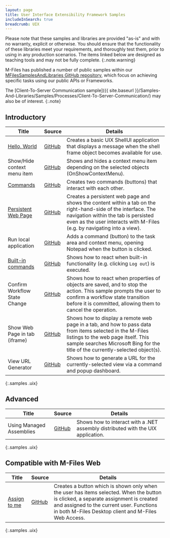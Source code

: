 ```yaml
---
layout: page
title: User Interface Extensibility Framework Samples
includeInSearch: true
breadcrumb: UIX
---
```


Please note that these samples and libraries are provided "as-is" and with no warranty, explicit or otherwise. You should ensure that the functionality of these libraries meet your requirements, and thoroughly test them, prior to using in any production scenarios.  The items linked below are designed as teaching tools and may not be fully complete.
{:.note.warning}

M-Files has published a number of public samples within our [MFilesSamplesAndLibraries GitHub repository](https://github.com/M-Files/MFilesSamplesAndLibraries/tree/master/Samples#readme), which focus on achieving specific tasks using our public APIs or Frameworks.

The [Client-To-Server Communication sample]({{ site.baseurl }}/Samples-And-Libraries/Samples/Processes/Client-To-Server-Communication/) may also be of interest.
{:.note}

## Introductory

 Title | Source | Details
--- | --- | ---
<span class="platforms" title="Compatible with M-Files Desktop but incompatible with M-Files Web Access"><span class="iconify" data-icon="mdi:windows"></span><span class="iconify incompatible" data-icon="mdi:web"></span></span> [Hello, World](HelloWorld) | [GitHub](https://github.com/M-Files/MFilesSamplesAndLibraries/tree/master/Samples/UIX%20Applications/HelloWorld/#readme) | Creates a basic UIX ShellUI application that displays a message when the shell frame object becomes available for use.
<span class="platforms" title="Compatible with M-Files Desktop but incompatible with M-Files Web Access"><span class="iconify" data-icon="mdi:windows"></span><span class="iconify incompatible" data-icon="mdi:web"></span></span> Show/Hide context menu item | [GitHub](https://github.com/M-Files/MFilesSamplesAndLibraries/tree/master/Samples/UIX%20Applications/AlterContextMenuDependingOnSelectedObject/#readme) | Shows and hides a context menu item depending on the selected objects (OnShowContextMenu).
<span class="platforms" title="Compatible with M-Files Desktop but incompatible with M-Files Web Access"><span class="iconify" data-icon="mdi:windows"></span><span class="iconify incompatible" data-icon="mdi:web"></span></span> [Commands](Commands) | [GitHub](https://github.com/M-Files/MFilesSamplesAndLibraries/tree/master/Samples/UIX%20Applications/Commands/#readme) | Creates two commands (buttons) that interact with each other.
<span class="platforms" title="Compatible with M-Files Desktop but incompatible with M-Files Web Access"><span class="iconify" data-icon="mdi:windows"></span><span class="iconify incompatible" data-icon="mdi:web"></span></span> [Persistent Web Page](Display-Persistent-Web-Page-In-Tab)  | [GitHub](https://github.com/M-Files/MFilesSamplesAndLibraries/tree/master/Samples/UIX%20Applications/DisplayPersistentWebPageInTab/#readme) | Creates a persistent web page and shows the content within a tab on the right-hand-side of the interface.  The navigation within the tab is persisted even as the user interacts with M-Files (e.g. by navigating into a view).
<span class="platforms" title="Compatible with M-Files Desktop but incompatible with M-Files Web Access"><span class="iconify" data-icon="mdi:windows"></span><span class="iconify incompatible" data-icon="mdi:web"></span></span> Run local application | [GitHub](https://github.com/M-Files/MFilesSamplesAndLibraries/tree/master/Samples/UIX%20Applications/OpenExternalApplicationOnCommand/#readme) | Adds a command (button) to the task area and context menu, opening Notepad when the button is clicked.
<span class="platforms" title="Compatible with M-Files Desktop but incompatible with M-Files Web Access"><span class="iconify" data-icon="mdi:windows"></span><span class="iconify incompatible" data-icon="mdi:web"></span></span> [Built-in commands](BuiltInCommand-Event) | [GitHub](https://github.com/M-Files/MFilesSamplesAndLibraries/tree/master/Samples/UIX%20Applications/BuiltInCommandEvent/#readme) | Shows how to react when built-in functionality (e.g. clicking `Log out`) is executed.
<span class="platforms" title="Compatible with M-Files Desktop but incompatible with M-Files Web Access"><span class="iconify" data-icon="mdi:windows"></span><span class="iconify incompatible" data-icon="mdi:web"></span></span> Confirm Workflow State Change | [GitHub](https://github.com/M-Files/MFilesSamplesAndLibraries/tree/master/Samples/UIX%20Applications/ConfirmWorkflowStateChange/#readme) | Shows how to react when properties of objects are saved, and to stop the action.  This sample prompts the user to confirm a workflow state transition before it is committed, allowing them to cancel the operation.
<span class="platforms" title="Compatible with M-Files Desktop but incompatible with M-Files Web Access"><span class="iconify" data-icon="mdi:windows"></span><span class="iconify incompatible" data-icon="mdi:web"></span></span> Show Web Page in tab (iframe) | [GitHub](https://github.com/M-Files/MFilesSamplesAndLibraries/tree/master/Samples/UIX%20Applications/ShowWebPageInIFrame/#readme) | Shows how to display a remote web page in a tab, and how to pass data from items selected in the M-Files listings to the web page itself.  This sample searches Microsoft Bing for the title of the currently-selected object(s).
<span class="platforms" title="Compatible with M-Files Desktop but incompatible with M-Files Web Access"><span class="iconify" data-icon="mdi:windows"></span><span class="iconify incompatible" data-icon="mdi:web"></span></span> View URL Generator | [GitHub](https://github.com/M-Files/MFilesSamplesAndLibraries/tree/master/Samples/UIX%20Applications/ViewURLGenerator/#readme) | Shows how to generate a URL for the currently-selected view via a command and popup dashboard.
{:.samples .uix}

## Advanced

 Title | Source | Details
--- | --- | ---
<span class="platforms" title="Compatible with M-Files Desktop but incompatible with M-Files Web Access"><span class="iconify" data-icon="mdi:windows"></span><span class="iconify incompatible" data-icon="mdi:web"></span></span> Using Managed Assemblies | [GitHub](https://github.com/M-Files/MFilesSamplesAndLibraries/tree/master/Samples/UIX%20Applications/UsingManagedAssemblies/#readme) | Shows how to interact with a .NET assembly distributed with the UIX application.
{:.samples .uix}

## Compatible with M-Files Web

 Title | Source | Details
--- | --- | ---
<span class="platforms" title="Compatible with M-Files Desktop and M-Files Web Access"><span class="iconify" data-icon="mdi:windows"></span><span class="iconify" data-icon="mdi:web"></span></span> [Assign to me](AssignToMe) | [GitHub](https://github.com/M-Files/MFilesSamplesAndLibraries/tree/master/Samples/UIX%20Applications/AssignToMe/#readme) | Creates a button which is shown only when the user has items selected.  When the button is clicked, a separate assignment is created and assigned to the current user.  Functions in both M-Files Desktop client and M-Files Web Access.
{:.samples .uix}

